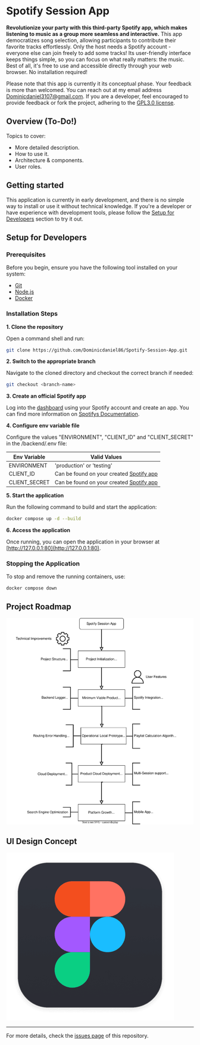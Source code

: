 # Spotify Session App

**Revolutionize your party with this third-party Spotify app, which makes listening to music as a group more seamless and interactive.** This app democratizes song selection, allowing participants to contribute their favorite tracks effortlessly. Only the host needs a Spotify account - everyone else can join freely to add some tracks! Its user-friendly interface keeps things simple, so you can focus on what really matters: the music. Best of all, it's free to use and accessible directly through your web browser. No installation required!

Please note that this app is currently it its conceptual phase. Your feedback is more than welcomed. You can reach out at my email address [Dominicdaniel3107@gmail.com](mailto:Dominicdaniel3107@gmail.com).
If you are a developer, feel encouraged to provide feedback or fork the project, adhering to the [GPL3.0 license](https://github.com/Dominicdaniel86/Spotify-Session-App?tab=GPL-3.0-1-ov-file).

## Overview (To-Do!)

Topics to cover:

- More detailed description.
- How to use it.
- Architecture & components.
- User roles.

## Getting started

This application is currently in early development, and there is no simple way to install or use it without technical knowledge. If you're a developer or have experience with development tools, please follow the [Setup for Developers](#setup-for-developers) section to try it out.

## Setup for Developers

### Prerequisites

Before you begin, ensure you have the following tool installed on your system:

- [Git](https://youtube.com)
- [Node.js](https://youtube.com)
- [Docker](https://youtube.com)

### Installation Steps

**1. Clone the repository**

Open a command shell and run:

```bash
git clone https://github.com/Dominicdaniel86/Spotify-Session-App.git
```

**2. Switch to the appropriate branch**

Navigate to the cloned directory and checkout the correct branch if needed:

```bash
git checkout <branch-name>
```

**3. Create an official Spotify app**

Log into the [dashboard](https://developer.spotify.com/) using your Spotify account and create an app. You can find more information on [Spotifys Documentation](https://developer.spotify.com/documentation/web-api).

**4. Configure env variable file**

Configure the values "ENVIRONMENT", "CLIENT_ID" and "CLIENT_SECRET" in the /backend/.env file:

| Env Variable | Valid Values |
| --- | --- |
| ENVIRONMENT | 'production' or 'testing' |
| CLIENT_ID | Can be found on your created [Spotify app](https://developer.spotify.com/) |
| CLIENT_SECRET | Can be found on your created [Spotify app](https://developer.spotify.com/) |

**5. Start the application**

Run the following command to build and start the application:

```bash
docker compose up -d --build
```

**6. Access the application**

Once running, you can open the application in your browser at [http://127.0.0.1:80](http://127.0.0.1:80).

### Stopping the Application

To stop and remove the running containers, use:

```bash
docker compose down
```

## Project Roadmap

<picture>
  <source srcset="/media/roadmap-dark.svg" media="(prefers-color-scheme: dark)">
  <img src="/media/roadmap-light.svg" alt="Project Roadmap Image">
</picture>

## UI Design Concept

[![Figma Design](/media/images/figma-logo.png)](https://www.figma.com/design/Vnn1y0fCs0i6Gv67nVtnGQ/Spotify-Session-App?node-id=0-1&t=x7rMBCipKQkkgSHH-1)

---

For more details, check the [issues page](https://github.com/Dominicdaniel86/Spotify-Session-App/issues) of this repository.
